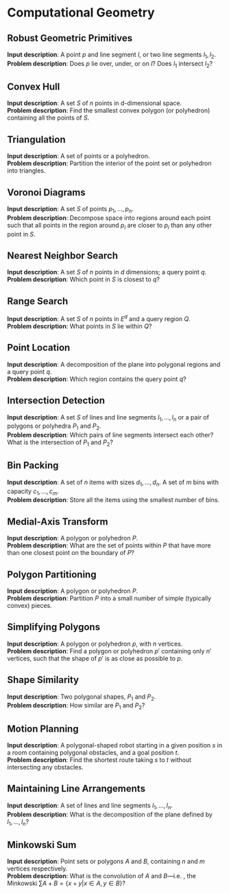 # Computational Geometry

## Robust Geometric Primitives

__Input description__: A point $p$ and line segment $l$, or two line segments $l_1, l_2$.  
__Problem description__: Does $p$ lie over, under, or on $l$? Does $l_1$ intersect $l_2$?

## Convex Hull

__Input description__: A set $S$ of $n$ points in d-dimensional space.  
__Problem description__: Find the smallest convex polygon (or polyhedron) containing all the points of $S$.

## Triangulation

__Input description__: A set of points or a polyhedron.  
__Problem description__: Partition the interior of the point set or polyhedron into triangles.

## Voronoi Diagrams

__Input description__: A set $S$ of points $p_1,...,p_n$.  
__Problem description__: Decompose space into regions around each point such that all points in the region around $p_i$ are closer to $p_i$ than any other point in $S$.

## Nearest Neighbor Search

__Input description__: A set $S$ of $n$ points in $d$ dimensions; a query point $q$.  
__Problem description__: Which point in $S$ is closest to $q$?

## Range Search

__Input description__: A set $S$ of $n$ points in $E^d$ and a query region $Q$.  
__Problem description__: What points in $S$ lie within $Q$?

## Point Location

__Input description__: A decomposition of the plane into polygonal regions and a query point $q$.  
__Problem description__: Which region contains the query point $q$?

## Intersection Detection

__Input description__: A set $S$ of lines and line segments $l_1,...,l_n$ or a pair of polygons or polyhedra $P_1$ and $P_2$.  
__Problem description__: Which pairs of line segments intersect each other? What is the intersection of $P_1$ and $P_2$?

## Bin Packing

__Input description__: A set of $n$ items with sizes $d_1,...,d_n$. A set of $m$ bins with capacity $c_1,...,c_m$.  
__Problem description__: Store all the items using the smallest number of bins.

## Medial-Axis Transform

__Input description__: A polygon or polyhedron $P$.  
__Problem description__: What are the set of points within $P$ that have more than one closest point on the boundary of $P$?

## Polygon Partitioning

__Input description__: A polygon or polyhedron $P$.  
__Problem description__: Partition $P$ into a small number of simple (typically convex) pieces.

## Simplifying Polygons

__Input description__: A polygon or polyhedron $p$, with $n$ vertices.  
__Problem description__: Find a polygon or polyhedron $p'$ containing only $n'$ vertices, such that the shape of $p'$ is as close as possible to $p$.

## Shape Similarity

__Input description__: Two polygonal shapes, $P_1$ and $P_2$.  
__Problem description__: How similar are $P_1$ and $P_2$?

## Motion Planning

__Input description__: A polygonal-shaped robot starting in a given position $s$ in a room containing polygonal obstacles, and a goal position $t$.  
__Problem description__: Find the shortest route taking $s$ to $t$ without intersecting any obstacles.

## Maintaining Line Arrangements

__Input description__: A set of lines and line segments $l_1,...,l_n$.  
__Problem description__: What is the decomposition of the plane defined by $l_1,...,l_n$?

## Minkowski Sum

__Input description__: Point sets or polygons $A$ and $B$, containing $n$ and $m$ vertices respectively.  
__Problem description__: What is the convolution of $A$ and $B$—i.e. , the Minkowski $\sum{A + B = \lbrace x + y | x \in A,y \in B\rbrace}$?
